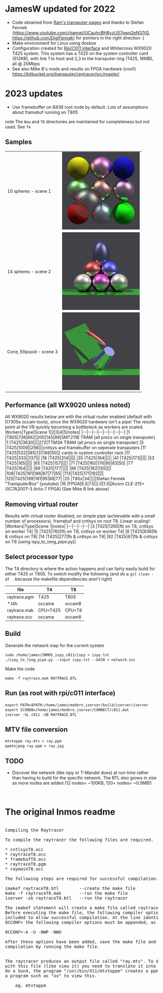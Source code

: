 # JamesW updated for 2022
- Code obtained from [Ram's transputer pages](https://www.classiccmp.org/transputer/software/graphics/occam-raytracer.tar.gz) and thanks to Stefan Fennek (https://www.youtube.com/channel/UCauhcBH8yzUS7qwp2pN37tQ, https://github.com/DigiFennek) for pointers in the right direction :)
- Make environment for Linux using dosbox
- Configuration created for [Rpi/C011 interface](https://github.com/machineroom/rpi_c011) and Whitecross WX9020 T425 system. This system has a T425 on the system controller card (512KB), with link 1 to host and 2,3 to the transputer ring (T425, 16MB), all @ 20Mbps
- See also Mike B's mods and results on FPGA hardware (cool!) https://bitbucket.org/transputer/raytracer/src/master/

# 2023 updates
- Use framebuffer on B438 root node by default. Lots of assumptions about framebuf running on T805

*note* The `New` and `T8` directories are maintained for completeness but not used. See `T4`

## Samples
|   |   |
| - | - |
|10 spheres - scene 1|![](images/10spheres.jpg)|
|14 spheres - scene 2|![](images/14spheres.jpg)|
|Cone, Ellipsoid - scene 3|![](images/scene3.jpg)|

## Performance (all WX9020 unless noted)
All WX9020 results below are with the virtual router enabled (default with D7305a occam tools), since the WX9020 hardware isn't a pipe! The results point at the VR quickly becoming a bottleneck as workers are scaled.
Workers|Type|Scene 1|2|3|4|5|notes|
|--|--|--|--|--|--|--|--|
|1  |T805|736|662|200|145|89|SMT211B TRAM (all procs on single transputer)
|1  |T425|3630||||272|TTM3A TRAM (all procs on single transputer)
|5  |T425|1009||256|||cntlsys and framebuffer on seperate transputers
|11 |T425|532|585|137|88|50|2 cards in system controller rack
|17 |T425|333||137|||
|18 |T425|314|||||
|35 |T425|184|||||
|41 |T425|173|||||
|53 |T425|165|||||
|65 |T425|157|||||
|71 |T425|160|176|95|63|50|
|77 |T425|164|||||
|89 |T425|177|||||
|98 |T425|162|155||||
|108|T425|161|186|87|77|65|
|113|T425|171|192||||
|125|T425|199|181|95|88|77|
|25 |T80x|34|||||Stefan Fennek "TransputerBox" (youtube)
|16 |FPGA|6.5|7.5|2.0|1.5||Acorn CLE-215+ (XC7A200T-3 Artix-7 FPGA) (See Mike B link above)

## Removing virtual router
Results with virtual router disabled, on simple pipe (achievable with a small number of processors). framebuf and cntlsys on root T8. Linear scaling!:
|Workers|Type|Scene 1|notes|
|--|--|--|--|
|3  |T425|1265|fb on T8, cntlsys on worker T4|
|5  |T425|760|fb on T8, cntlsys on worker T4|
|6  |T425|636|fb & cntlsys on T8|
|14 |T425|277|fb & cntlsys on T8|
|92 |T425|67|fb & cntlsys on T8 (using ispy_to_long_pipe.py)|


## Select processor type
The T4 directory is where the action happens and can fairly easily build for either T425 or T805. To switch modify the following (and do a `git clean -df .` because the makefile dependencies aren't right)  

|file|T4|T8|
|----|--|----|
|raytrace.pgm|T425|T805|
|*.l4h|occama|occam8|
|raytrace.mak|CPU=T425|CPU=T8|
|raytrace.occ|occama|occam8|

## Build
Generate the network map for the current system
```
sudo /home/james/INMOS_ispy_c011/ispy > ispy.txt
./ispy_to_long_pipe.py --input ispy.txt --b438 > network.inc
```
Make the code
```
make -f raytrace.mak RAYTRACE.BTL
```

## Run (as root with rpi/c011 interface)
```
export PATH=$PATH:/home/james/modern_iserver/build/iserver/iserver
export ICONDB=/home/james/modern_iserver/CONNECT/c011.dat 
iserver -SL c011 -SB RAYTRACE.BTL`
```

## MTV file conversion
```
mtvtoppm ray.mtv > ray.ppm
ppmtojpeg ray.ppm > ray.jpg
```

## TODO
- Discover the network (like ispy or T-Mandel does) at run-time rather than having to build for the specific network. The BTL also grows in size as more nodes are added (12 nodes= ~100KB, 120+ nodes= ~0.5MB!)

<br>

# The original Inmos readme
<pre>

Compiling the Raytracer

To compile the raytracer the following files are required.

* cntlsysT8.occ
* raytraceT8.occ
* framebufT8.occ
* raytraceT8.pgm
* raymainT8.occ

The following steps are required for successful compilation.

imakef raytraceT8.btl        --create the make file
make -f raytraceT8.mak       --run the make file
iserver -sb raytraceT8.btl   --run the raytracer

The imakef statement will create a make file called raytraceT8.mak.
Before executing the make file, the following compiler options must be 
included to allow successful compilation. At the line identified as 
OCCONF= the following compiler options must be appended, as they appear below:

OCCONF=-A -U -NWP -NWU

After these options have been added, save the make file and begin the 
compilation by running the make file.


The raytracer produces an output file called "ray.mtv". To do something useful
with this file (like view it) you need to translate it into something viewable.
On a Sun4, the program "/usr/bin/X11/mtvtoppm" creates a ppm-format file. Use
a program such as "xv" to view this.

	eg. mtvtoppm <ray.mtv | xv
</pre>
